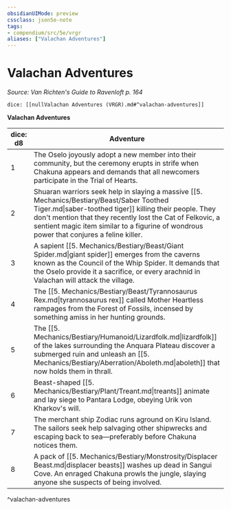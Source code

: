 ```yaml
---
obsidianUIMode: preview
cssclass: json5e-note
tags:
- compendium/src/5e/vrgr
aliases: ["Valachan Adventures"]
---
```

# Valachan Adventures
*Source: Van Richten's Guide to Ravenloft p. 164* 

`dice: [[nullValachan Adventures (VRGR).md#^valachan-adventures]]`

**Valachan Adventures**

| dice: d8 | Adventure |
|----------|-----------|
| 1 | The Oselo joyously adopt a new member into their community, but the ceremony erupts in strife when Chakuna appears and demands that all newcomers participate in the Trial of Hearts. |
| 2 | Shuaran warriors seek help in slaying a massive [[5. Mechanics/Bestiary/Beast/Saber Toothed Tiger.md\|saber-toothed tiger]] killing their people. They don't mention that they recently lost the Cat of Felkovic, a sentient magic item similar to a figurine of wondrous power that conjures a feline killer. |
| 3 | A sapient [[5. Mechanics/Bestiary/Beast/Giant Spider.md\|giant spider]] emerges from the caverns known as the Council of the Whip Spider. It demands that the Oselo provide it a sacrifice, or every arachnid in Valachan will attack the village. |
| 4 | The [[5. Mechanics/Bestiary/Beast/Tyrannosaurus Rex.md\|tyrannosaurus rex]] called Mother Heartless rampages from the Forest of Fossils, incensed by something amiss in her hunting grounds. |
| 5 | The [[5. Mechanics/Bestiary/Humanoid/Lizardfolk.md\|lizardfolk]] of the lakes surrounding the Anquara Plateau discover a submerged ruin and unleash an [[5. Mechanics/Bestiary/Aberration/Aboleth.md\|aboleth]] that now holds them in thrall. |
| 6 | Beast-shaped [[5. Mechanics/Bestiary/Plant/Treant.md\|treants]] animate and lay siege to Pantara Lodge, obeying Urik von Kharkov's will. |
| 7 | The merchant ship Zodiac runs aground on Kiru Island. The sailors seek help salvaging other shipwrecks and escaping back to sea—preferably before Chakuna notices them. |
| 8 | A pack of [[5. Mechanics/Bestiary/Monstrosity/Displacer Beast.md\|displacer beasts]] washes up dead in Sangui Cove. An enraged Chakuna prowls the jungle, slaying anyone she suspects of being involved. |
^valachan-adventures
